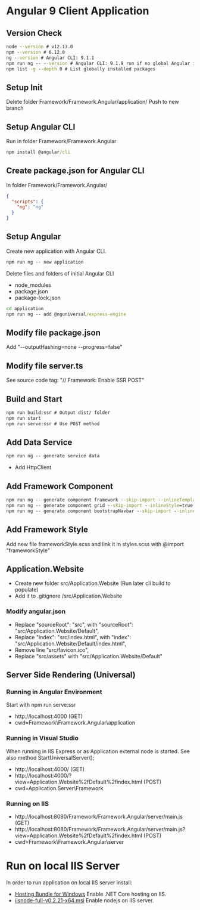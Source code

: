 # Angular 9 Client Application

## Version Check
```cmd
node --version # v12.13.0
npm --version # 6.12.0
ng --version # Angular CLI: 9.1.1
npm run ng -- --version # Angular CLI: 9.1.9 run if no global Angular is installed. Run in folder Framework/Framework.Angular/application/
npm list -g --depth 0 # List globally installed packages
```

## Setup Init
Delete folder Framework/Framework.Angular/application/
Push to new branch

## Setup Angular CLI
Run in folder Framework/Framework.Angular
```cmd
npm install @angular/cli
```

## Create package.json for Angular CLI
In folder Framework/Framework.Angular/
```json
{
  "scripts": {
	"ng": "ng"
  }
}
```

## Setup Angular
Create new application with Angular CLI.
```cmd
npm run ng -- new application
```

Delete files and folders of initial Angular CLI
* node_modules
* package.json
* package-lock.json

```cmd
cd application
npm run ng -- add @nguniversal/express-engine
```

## Modify file package.json
Add "--outputHashing=none --progress=false"

## Modify file server.ts
See source code tag: "// Framework: Enable SSR POST"

## Build and Start
```cmd
npm run build:ssr # Output dist/ folder
npm run start
npm run serve:ssr # Use POST method
```

## Add Data Service
```cmd
npm run ng -- generate service data
```

* Add HttpClient

## Add Framework Component
```cmd
npm run ng -- generate component framework --skip-import --inlineTemplate=true --inlineStyle=true --skipTests=true
npm run ng -- generate component grid --skip-import --inlineStyle=true --skipTests=true
npm run ng -- generate component bootstrapNavbar --skip-import --inlineStyle=true --skipTests=true
```

## Add Framework Style
Add new file frameworkStyle.scss and link it in styles.scss with @import "frameworkStyle"

## Application.Website
* Create new folder src/Application.Website (Run later cli build to populate)
* Add it to .gitignore /src/Application.Website
### Modify angular.json
* Replace "sourceRoot": "src", with "sourceRoot": "src/Application.Website/Default",
* Replace "index": "src/index.html", with "index": "src/Application.Website/Default/index.html",
* Remove line "src/favicon.ico",
* Replace "src/assets" with "src/Application.Website/Default"

## Server Side Rendering (Universal)
### Running in Angular Environment
Start with npm run serve:ssr
* http://localhost:4000 (GET)
* cwd=Framework\Framework.Angular\application
### Running in Visual Studio
When running in IIS Express or as Application external node is started. See also method StartUniversalServer();
* http://localhost:4000/ (GET)
* http://localhost:4000/?view=Application.Website%2fDefault%2findex.html (POST)
* cwd=Application.Server\Framework
### Running on IIS
* http://localhost:8080/Framework/Framework.Angular/server/main.js (GET)
* http://localhost:8080/Framework/Framework.Angular/server/main.js?view=Application.Website%2fDefault%2findex.html (POST)
* cwd=Framework\Framework.Angular\server

# Run on local IIS Server
In order to run application on local IIS server install:
* [Hosting Bundle for Windows](https://dotnet.microsoft.com/download/thank-you/dotnet-runtime-3.0.0-windows-hosting-bundle-installer) Enable .NET Core hosting on IIS.
* [iisnode-full-v0.2.21-x64.msi](https://github.com/azure/iisnode) Enable nodejs on IIS server.
